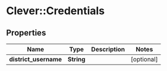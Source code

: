 # Clever::Credentials

## Properties
Name | Type | Description | Notes
------------ | ------------- | ------------- | -------------
**district_username** | **String** |  | [optional] 


